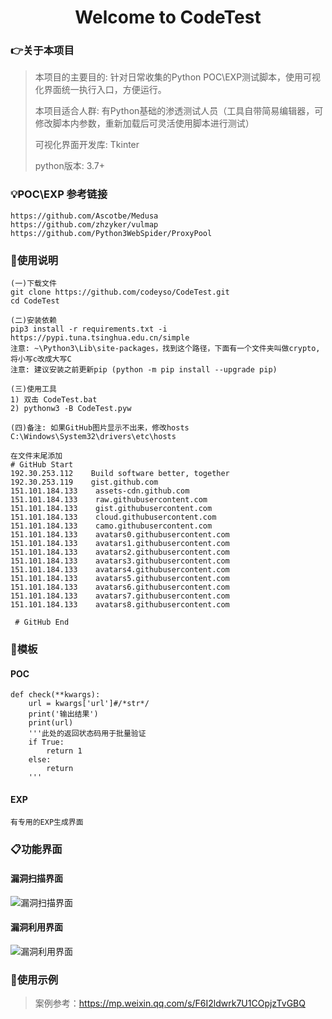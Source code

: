 <h1 align="center" >Welcome to CodeTest</h1>

### :point_right:关于本项目

>本项目的主要目的: 针对日常收集的Python POC\EXP测试脚本，使用可视化界面统一执行入口，方便运行。
>
>本项目适合人群: 有Python基础的渗透测试人员（工具自带简易编辑器，可修改脚本内参数，重新加载后可灵活使用脚本进行测试）
>
>可视化界面开发库: Tkinter
>
>python版本: 3.7+

### :bulb:POC\EXP 参考链接

```
https://github.com/Ascotbe/Medusa
https://github.com/zhzyker/vulmap
https://github.com/Python3WebSpider/ProxyPool
```


### :book:使用说明

```
(一)下载文件
git clone https://github.com/codeyso/CodeTest.git
cd CodeTest

(二)安装依赖
pip3 install -r requirements.txt -i https://pypi.tuna.tsinghua.edu.cn/simple
注意: ~\Python3\Lib\site-packages，找到这个路径，下面有一个文件夹叫做crypto,将小写c改成大写C
注意: 建议安装之前更新pip (python -m pip install --upgrade pip)

(三)使用工具
1) 双击 CodeTest.bat
2) pythonw3 -B CodeTest.pyw

(四)备注: 如果GitHub图片显示不出来，修改hosts
C:\Windows\System32\drivers\etc\hosts

在文件末尾添加
# GitHub Start 
192.30.253.112    Build software better, together 
192.30.253.119    gist.github.com
151.101.184.133    assets-cdn.github.com
151.101.184.133    raw.githubusercontent.com
151.101.184.133    gist.githubusercontent.com
151.101.184.133    cloud.githubusercontent.com
151.101.184.133    camo.githubusercontent.com
151.101.184.133    avatars0.githubusercontent.com
151.101.184.133    avatars1.githubusercontent.com
151.101.184.133    avatars2.githubusercontent.com
151.101.184.133    avatars3.githubusercontent.com
151.101.184.133    avatars4.githubusercontent.com
151.101.184.133    avatars5.githubusercontent.com
151.101.184.133    avatars6.githubusercontent.com
151.101.184.133    avatars7.githubusercontent.com
151.101.184.133    avatars8.githubusercontent.com

 # GitHub End
```


### :checkered_flag:模板
#### POC

```
def check(**kwargs):
	url = kwargs['url']#/*str*/
	print('输出结果')
	print(url)
	'''此处的返回状态码用于批量验证
	if True:
		return 1
	else:
		return
	'''
```


#### EXP

```
有专用的EXP生成界面
```


### :clipboard:功能界面
#### 漏洞扫描界面
![漏洞扫描界面](https://github.com/codeyso/CodeTest/blob/main/img/1.png "漏洞扫描界面")

#### 漏洞利用界面
![漏洞利用界面](https://github.com/codeyso/CodeTest/blob/main/img/2.png "漏洞利用界面")

### :open_file_folder:使用示例
>案例参考：https://mp.weixin.qq.com/s/F6I2ldwrk7U1COpjzTvGBQ

